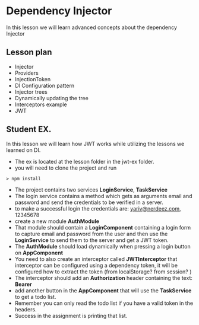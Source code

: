 # Dependency Injector

In this lesson we will learn advanced concepts about the dependency Injector

## Lesson plan

- Injector
- Providers
- InjectionToken
- DI Configuration pattern
- Injector trees
- Dynamically updating the tree
- Interceptors example
- JWT

## Student EX.

In this lesson we will learn how JWT works while
utilizing the lessons we learned on DI.

- The ex is located at the lesson folder in the jwt-ex folder.
- you will need to clone the project and run 

```
> npm install
```

- The project contains two services **LoginService**, **TaskService**
- The login service contains a method which gets as arguments email and password and send the credentials to be verified in a server.
- to make a successful login the credentials are: yariv@nerdeez.com, 12345678
- create a new module **AuthModule**
- That module should contain a **LoginComponent** containing a login form to capture email and password from the user and then use the **LoginService** to send them to the server and get a JWT token.
- The **AuthModule** should load dynamically when pressing a login button on **AppComponent**
- You need to also create an interceptor called **JWTInterceptor** that interceptor can be configured using a dependency token, it will be configured how to extract the token (from localStorage? from session? )
- The interceptor should add an **Authorization** header containing the text: **Bearer <token>**
- add another button in the **AppComponent** that will use the **TaskService** to get a todo list. 
- Remember you can only read the todo list if you have a valid token in the headers.
- Success in the assignment is printing that list.


